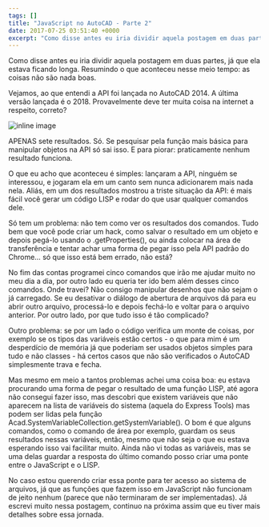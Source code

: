 ```yaml
---
tags: []
title: "JavaScript no AutoCAD - Parte 2"
date: 2017-07-25 03:51:40 +0000
excerpt: "Como disse antes eu iria dividir aquela postagem em duas partes, já que ela estava ficando longa. Resumindo o que aconteceu nesse meio..."
---
```


Como disse antes eu iria dividir aquela postagem em duas partes, já que ela estava ficando longa. Resumindo o que aconteceu nesse meio tempo: as coisas não são nada boas.

Vejamos, ao que entendi a API foi lançada no AutoCAD 2014. A última versão lançada é o 2018. Provavelmente deve ter muita coisa na internet a respeito, correto?

![inline image](https://res.cloudinary.com/qgustavor/image/upload/v1500954700/kb5hhryyc5yd4mi6k7bv.png)

APENAS sete resultados. Só. Se pesquisar pela função mais básica para manipular objetos na API só sai isso. E para piorar: praticamente nenhum resultado funciona.

O que eu acho que aconteceu é simples: lançaram a API, ninguém se interessou, e jogaram ela em um canto sem nunca adicionarem mais nada nela. Aliás, em um dos resultados mostrou a triste situação da API: é mais fácil você gerar um código LISP e rodar do que usar qualquer comandos dele.

Só tem um problema: não tem como ver os resultados dos comandos. Tudo bem que você pode criar um hack, como salvar o resultado em um objeto e depois pegá-lo usando o .getProperties(), ou ainda colocar na área de transferência e tentar achar uma forma de pegar isso pela API padrão do Chrome… só que isso está bem errado, não está?

No fim das contas programei cinco comandos que irão me ajudar muito no meu dia a dia, por outro lado eu queria ter ido bem além desses cinco comandos. Onde travei? Não consigo manipular desenhos que não sejam o já carregado. Se eu desativar o diálogo de abertura de arquivos dá para eu abrir outro arquivo, processá-lo e depois fechá-lo e voltar para o arquivo anterior. Por outro lado, por que tudo isso é tão complicado?

Outro problema: se por um lado o código verifica um monte de coisas, por exemplo se os tipos das variáveis estão certos - o que para mim é um desperdício de memória já que poderiam ser usados objetos simples para tudo e não classes - há certos casos que não são verificados o AutoCAD simplesmente trava e fecha.

Mas mesmo em meio a tantos problemas achei uma coisa boa: eu estava procurando uma forma de pegar o resultado de uma função LISP, até agora não consegui fazer isso, mas descobri que existem variáveis que não aparecem na lista de variáveis do sistema (aquela do Express Tools) mas podem ser lidas pela função Acad.SystemVariableCollection.getSystemVariable(). O bom é que alguns comandos, como o comando de área por exemplo, guardam os seus resultados nessas variáveis, então, mesmo que não seja o que eu estava esperando isso vai facilitar muito. Ainda não vi todas as variáveis, mas se uma delas guardar a resposta do último comando posso criar uma ponte entre o JavaScript e o LISP.

No caso estou querendo criar essa ponte para ter acesso ao sistema de arquivos, já que as funções que fazem isso em JavaScript não funcionam de jeito nenhum (parece que não terminaram de ser implementadas). Já escrevi muito nessa postagem, continuo na próxima assim que eu tiver mais detalhes sobre essa jornada.